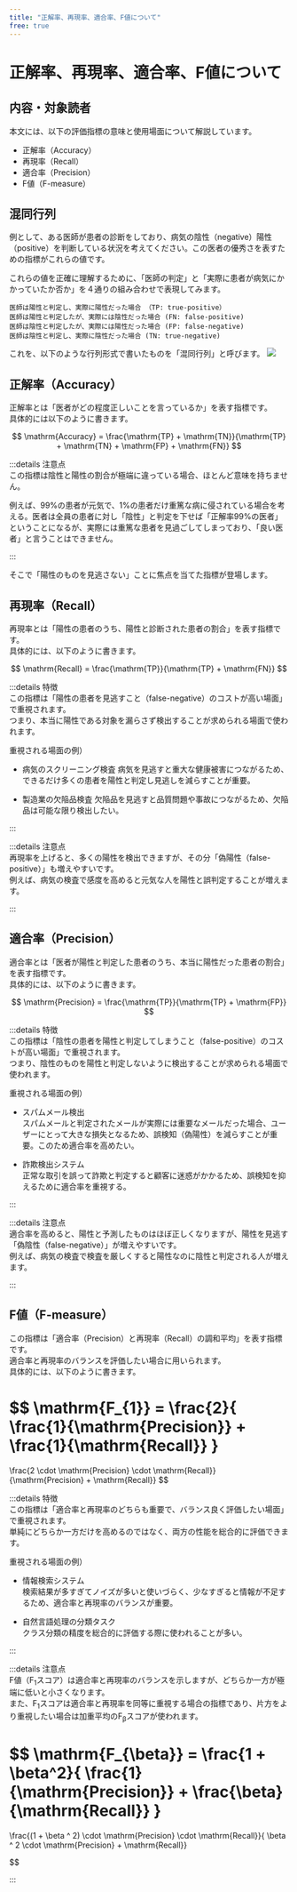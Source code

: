 ```yaml
---
title: "正解率、再現率、適合率、F値について"
free: true
---
```


# 正解率、再現率、適合率、F値について

## 内容・対象読者
本文には、以下の評価指標の意味と使用場面について解説しています。  
* 正解率（Accuracy）
* 再現率（Recall） 
* 適合率（Precision）
* F値（F-measure）

## 混同行列
例として、ある医師が患者の診断をしており、病気の陰性（negative）陽性（positive）を判断している状況を考えてください。この医者の優秀さを表すための指標がこれらの値です。

これらの値を正確に理解するために、「医師の判定」と「実際に患者が病気にかかっていたか否か」を４通りの組み合わせで表現してみます。
```
医師は陽性と判定し、実際に陽性だった場合 （TP: true-positive）
医師は陽性と判定したが、実際には陰性だった場合 (FN: false-positive)
医師は陰性と判定したが、実際には陽性だった場合 (FP: false-negative)
医師は陰性と判定し、実際に陰性だった場合 (TN: true-negative)
```
これを、以下のような行列形式で書いたものを「混同行列」と呼びます。
![](https://storage.googleapis.com/zenn-user-upload/458a1d47f662-20250718.png)

## 正解率（Accuracy）
正解率とは「医者がどの程度正しいことを言っているか」を表す指標です。  
具体的には以下のように書きます。

$$
\mathrm{Accuracy} = \frac{\mathrm{TP} + \mathrm{TN}}{\mathrm{TP} + \mathrm{TN} + \mathrm{FP} + \mathrm{FN}}
$$

:::details 注意点  
この指標は陰性と陽性の割合が極端に違っている場合、ほとんど意味を持ちません。 

例えば、99%の患者が元気で、1%の患者だけ重篤な病に侵されている場合を考える。医者は全員の患者に対し「陰性」と判定を下せば「正解率99%の医者」ということになるが、実際には重篤な患者を見過ごしてしまっており、「良い医者」と言うことはできません。

:::

そこで「陽性のものを見逃さない」ことに焦点を当てた指標が登場します。 

## 再現率（Recall）
再現率とは「陽性の患者のうち、陽性と診断された患者の割合」を表す指標です。  
具体的には、以下のように書きます。

$$
\mathrm{Recall} = \frac{\mathrm{TP}}{\mathrm{TP} + \mathrm{FN}}
$$

:::details 特徴  
この指標は「陽性の患者を見逃すこと（false-negative）のコストが高い場面」で重視されます。   
つまり、本当に陽性である対象を漏らさず検出することが求められる場面で使われます。

重視される場面の例）

* 病気のスクリーニング検査
    病気を見逃すと重大な健康被害につながるため、できるだけ多くの患者を陽性と判定し見逃しを減らすことが重要。

* 製造業の欠陥品検査 
    欠陥品を見逃すと品質問題や事故につながるため、欠陥品は可能な限り検出したい。

:::

:::details 注意点  
再現率を上げると、多くの陽性を検出できますが、その分「偽陽性（false-positive）」も増えやすいです。  
例えば、病気の検査で感度を高めると元気な人を陽性と誤判定することが増えます。

:::

## 適合率（Precision）
適合率とは「医者が陽性と判定した患者のうち、本当に陽性だった患者の割合」を表す指標です。  
具体的には、以下のように書きます。

$$
\mathrm{Precision} = \frac{\mathrm{TP}}{\mathrm{TP} + \mathrm{FP}}
$$

:::details 特徴  
この指標は「陰性の患者を陽性と判定してしまうこと（false-positive）のコストが高い場面」で重視されます。  
つまり、陰性のものを陽性と判定しないように検出することが求められる場面で使われます。

重視される場面の例）

* スパムメール検出  
    スパムメールと判定されたメールが実際には重要なメールだった場合、ユーザーにとって大きな損失となるため、誤検知（偽陽性）を減らすことが重要。このため適合率を高めたい。

* 詐欺検出システム  
    正常な取引を誤って詐欺と判定すると顧客に迷惑がかかるため、誤検知を抑えるために適合率を重視する。

:::

:::details 注意点   
適合率を高めると、陽性と予測したものはほぼ正しくなりますが、陽性を見逃す「偽陰性（false-negative）」が増えやすいです。  
例えば、病気の検査で検査を厳しくすると陽性なのに陰性と判定される人が増えます。

:::

## F値（F-measure）
この指標は「適合率（Precision）と再現率（Recall）の調和平均」を表す指標です。  
適合率と再現率のバランスを評価したい場合に用いられます。  
具体的には、以下のように書きます。

$$
\mathrm{F_{1}} =
\frac{2}{ \frac{1}{\mathrm{Precision}} + \frac{1}{\mathrm{Recall}} }
= 
\frac{2 \cdot \mathrm{Precision} \cdot \mathrm{Recall}}{\mathrm{Precision} + \mathrm{Recall}}
$$

:::details 特徴  
この指標は「適合率と再現率のどちらも重要で、バランス良く評価したい場面」で重視されます。  
単純にどちらか一方だけを高めるのではなく、両方の性能を総合的に評価できます。

重視される場面の例）

* 情報検索システム  
    検索結果が多すぎてノイズが多いと使いづらく、少なすぎると情報が不足するため、適合率と再現率のバランスが重要。

* 自然言語処理の分類タスク  
    クラス分類の精度を総合的に評価する際に使われることが多い。

:::

:::details 注意点  
F値（$\mathrm{F_{1}}$スコア）は適合率と再現率のバランスを示しますが、どちらか一方が極端に低いと小さくなります。  
また、$\mathrm{F_{1}}$スコアは適合率と再現率を同等に重視する場合の指標であり、片方をより重視したい場合は加重平均の$\mathrm{F_{\beta}}$スコアが使われます。

$$
\mathrm{F_{\beta}} =
\frac{1 + \beta^2}{ \frac{1}{\mathrm{Precision}} + \frac{\beta}{\mathrm{Recall}} }
= 
\frac{(1 + \beta ^ 2) \cdot \mathrm{Precision} \cdot \mathrm{Recall}}{ \beta ^ 2 \cdot \mathrm{Precision} + \mathrm{Recall}}

$$

:::
